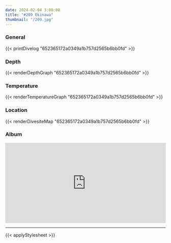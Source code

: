 ```yaml
---
date: 2024-02-04 3:00:00
title: "#209 Okinawa"
thumbnail: "/209.jpg"
---
```


### General

{{< printDivelog "652365172a0349a1b757d2565b6bb0fd" >}}

### Depth

{{< renderDepthGraph "652365172a0349a1b757d2565b6bb0fd" >}}

### Temperature

{{< renderTemperatureGraph "652365172a0349a1b757d2565b6bb0fd" >}}

### Location

{{< renderDivesiteMap "652365172a0349a1b757d2565b6bb0fd" >}}

### Album

<div class='lr_embed' style='position: relative; padding-bottom: 50%; height: 0; overflow: hidden;'><iframe id='iframe' src='https://lightroom.adobe.com/embed/shares/188e8d5cd5794cca8acd362ef8ba851b/slideshow?background_color=%232D2D2D&color=%23999999' frameborder='0'style='width:100%; height:100%; position: absolute; top:0; left:0;' ></iframe></div>

---

{{< applyStylesheet >}}
